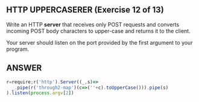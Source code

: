 ## HTTP UPPERCASERER (Exercise 12 of 13)

  Write an HTTP **server** that receives only POST requests and converts
  incoming POST body characters to upper-case and returns it to the client.

  Your server should listen on the port provided by the first argument to
  your program.

## ANSWER

```js
r=require;r('http').Server((_,s)=>
  _.pipe(r('through2-map')(c=>(''+c).toUpperCase())).pipe(s)
).listen(process.argv[2])
```
